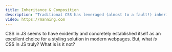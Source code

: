 ```yaml
---
title: Inheritance & Composition
description: "Traditional CSS has leveraged (almost to a fault!) inheritance with cascading styles. In this section, we'll show the CSS in JS way to instrument inheritance and customizable components."
video: https://manning.com
---
```


CSS in JS seems to have evidently and concretely established itself as an excellent choice for a styling solution in modern webpages. But, what _is_ CSS in JS truly? What is is it not?
